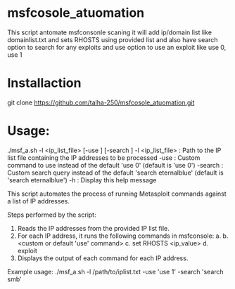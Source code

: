 # msfcosole_atuomation
This script antomate msfconsonle scaning it will add ip/domain list like domainlist.txt and sets RHOSTS using provided list and also have search option to search for any exploits and use option to use an exploit like use 0, use 1

# Installaction
git clone https://github.com/talha-250/msfcosole_atuomation.git


# Usage:
./msf_a.sh -l <ip_list_file> [-use <value>] [-search <value>]
  -l <ip_list_file>  : Path to the IP list file containing the IP addresses to be processed
  -use <value>       : Custom command to use instead of the default 'use 0' (default is 'use 0')
  -search <value>    : Custom search query instead of the default 'search eternalblue' (default is 'search eternalblue')
  -h                 : Display this help message

This script automates the process of running Metasploit commands against a list of IP addresses.

Steps performed by the script:
1. Reads the IP addresses from the provided IP list file.
2. For each IP address, it runs the following commands in msfconsole:
   a. <custom or default search query>
   b. <custom or default 'use' command>
   c. set RHOSTS <ip_value>
   d. exploit
3. Displays the output of each command for each IP address.

Example usage:
./msf_a.sh -l /path/to/iplist.txt -use 'use 1' -search 'search smb'


                                                                      
